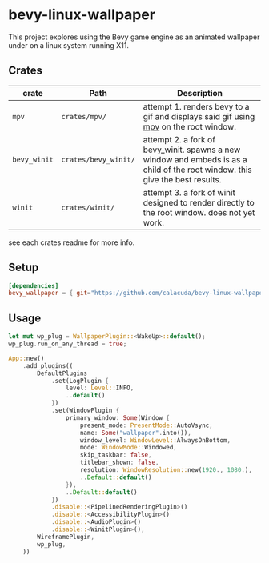 # bevy-linux-wallpaper

This project explores using the Bevy game engine as an animated wallpaper under on a linux system running X11.

## Crates

| **crate** | **Path** | **Description** |
|-----------|----------|-----------------|
| `mpv`     | `crates/mpv/`| attempt 1. renders bevy to a gif and displays said gif using [mpv](https://mpv.io/) on the root window. |
| `bevy_winit` | `crates/bevy_winit/` | attempt 2. a fork of bevy_winit. spawns a new window and embeds is as a child of the root window. this give the best results. |
| `winit` | `crates/winit/` | attempt 3. a fork of winit designed to render directly to the root window. does not yet work. | 

see each crates readme for more info.

## Setup

```toml
[dependencies]
bevy_wallpaper = { git="https://github.com/calacuda/bevy-linux-wallpaper", branch="main" }
```

## Usage 

```rust
let mut wp_plug = WallpaperPlugin::<WakeUp>::default();
wp_plug.run_on_any_thread = true;

App::new()
    .add_plugins((
        DefaultPlugins
            .set(LogPlugin {
                level: Level::INFO,
                ..default()
            })
            .set(WindowPlugin {
                primary_window: Some(Window {
                    present_mode: PresentMode::AutoVsync,
                    name: Some("wallpaper".into()),
                    window_level: WindowLevel::AlwaysOnBottom,
                    mode: WindowMode::Windowed,
                    skip_taskbar: false,
                    titlebar_shown: false,
                    resolution: WindowResolution::new(1920., 1080.),
                    ..Default::default()
                }),
                ..Default::default()
            })
            .disable::<PipelinedRenderingPlugin>()
            .disable::<AccessibilityPlugin>()
            .disable::<AudioPlugin>()
            .disable::<WinitPlugin>(),
        WireframePlugin,
        wp_plug, 
    ))
```
